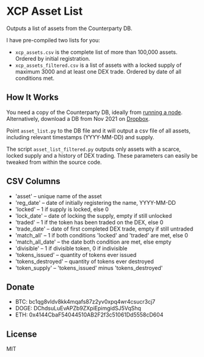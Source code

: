 # XCP Asset List

Outputs a list of assets from the Counterparty DB.

I have pre-compiled two lists for you:

- `xcp_assets.csv` is the complete list of more than 100,000 assets. Ordered by initial registration.
- `xcp_assets_filtered.csv` is a list of assets with a locked supply of maximum 3000 and at least one DEX trade. Ordered by date of all conditions met.

## How It Works

You need a copy of the Counterparty DB, ideally from [running a node](https://counterparty.io/docs/federated_node/). Alternatively, download a DB from Nov 2021 on [Dropbox](https://www.dropbox.com/s/ypad33bv6dzmgaf/counterparty-db.latest.tar.gz?dl=0).

Point `asset_list.py` to the DB file and it will output a csv file of all assets, including relevant timestamps (YYYY-MM-DD) and supply.

The script `asset_list_filtered.py` outputs only assets with a scarce, locked supply and a history of DEX trading. These parameters can easily be tweaked from within the source code.

## CSV Columns

- 'asset' – unique name of the asset 
- 'reg_date' – date of initially registering the name, YYYY-MM-DD
- 'locked' – 1 if supply is locked, else 0
- 'lock_date' – date of locking the supply, empty if still unlocked
- 'traded' – 1 if the token has been traded on the DEX, else 0
- 'trade_date' – date of first completed DEX trade, empty if still untraded
- 'match_all' – 1 if both conditions 'locked' and 'traded' are met, else 0
- 'match_all_date' – the date both condition are met, else empty
- 'divisible' – 1 if divisible token, 0 if indivisible
- 'tokens_issued' – quantity of tokens ever issued
- 'tokens_destroyed' – quantity of tokens ever destroyed
- 'token_supply' – 'tokens_issued' minus 'tokens_destroyed'

## Donate

* BTC: bc1qg8vldv8kk4mqafs87z2yv0xpq4wr4csucr3cj7
* DOGE: DChdsuLuEvAPZb9ZXpiEpimgidSJ5VqShq
* ETH: 0x4144CbaF54044510AB2F2f3c51061Dd5558cD604

## License

MIT